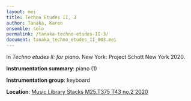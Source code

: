 ```yaml
---
layout: mei
title: Techno Etudes II, 3
author: Tanaka, Karen 
ensemble: solo
permalink: /tanaka-techno-etudes-II-3/
document: tanaka_techno_etudes_II_003.mei
---
```


In *Techno etudes II: for piano.* New York: Project Schott New York 2020.

**Instrumentation summary**: piano (1) 

**Instrumentation group**: keyboard

**Location**: <a href="https://tufts.primo.exlibrisgroup.com/permalink/01TUN_INST/1kc9gia/alma991018306187303851" target="_blank">Music Library Stacks M25.T375 T43 no.2 2020</a>